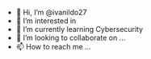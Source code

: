 - 👋 Hi, I’m @ivanildo27
- 👀 I’m interested in 
- 🌱 I’m currently learning Cybersecurity
- 💞️ I’m looking to collaborate on ...
- 📫 How to reach me ...

<!---
ivanildo27/ivanildo27 is a ✨ special ✨ repository because its `README.md` (this file) appears on your GitHub profile.
You can click the Preview link to take a look at your changes.
--->
